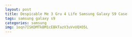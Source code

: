 ```yaml
---
layout: post
title: Despicable Me 3 Gru 4 Life Samsung Galaxy S9 Case
tags: samsung galaxy s9
categories: samsung
img: 1oqn7ISKDMTkBM1cEBkTazV3uVvUQXO5L
---
```

